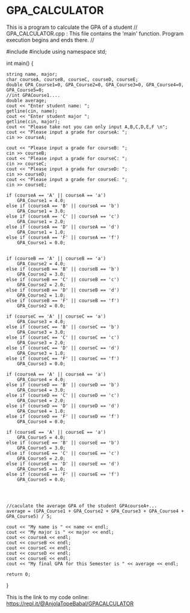 # GPA_CALCULATOR
This is a program to calculate the GPA of a student 
// GPA_CALCULATOR.cpp : This file contains the 'main' function. Program execution begins and ends there.
//

#include <iostream>
#include <string>
using namespace std;

int main()
{

	string name, major;
	char courseA, courseB, courseC, courseD, courseE;
	double GPA_Course1=0, GPA_Course2=0, GPA_Course3=0, GPA_Course4=0, GPA_Course5=0;
	//int GPACourse1.... 
	double average;
	cout << "Enter student name: ";
	getline(cin, name);
	cout << "Enter student major ";
	getline(cin, major);
	cout << "Please take not you can only input A,B,C,D,E,F \n";
	cout << "Please input a grade for courseA: ";
	cin >> courseA;
	
	cout << "Please input a grade for courseB: ";
	cin >> courseB;
	cout << "Please input a grade for courseC: ";
	cin >> courseC;
	cout << "Please input a grade for courseD: ";
	cin >> courseD;
	cout << "Please input a grade for courseE: ";
	cin >> courseE;

	if (courseA == 'A' || courseA == 'a') 
		GPA_Course1 = 4.0;
	else if (courseA == 'B' || courseA == 'b')
		GPA_Course1 = 3.0;
	else if (courseA == 'C' || courseA == 'c')
		GPA_Course1 = 2.0;
	else if (courseA == 'D' || courseA == 'd')
		GPA_Course1 = 1.0;
	else if (courseA == 'F' || courseA == 'f')
		GPA_Course1 = 0.0;

	
	if (courseB == 'A' || courseB == 'a')
		GPA_Course2 = 4.0;
	else if (courseB == 'B' || courseB == 'b')
		GPA_Course2 = 3.0;
	else if (courseB == 'C' || courseB == 'c')
		GPA_Course2 = 2.0;
	else if (courseB == 'D' || courseB == 'd')
		GPA_Course2 = 1.0;
	else if (courseB == 'F' || courseB == 'f')
		GPA_Course2 = 0.0;

	if (courseC == 'A' || courseC == 'a')
		GPA_Course3 = 4.0;
	else if (courseC == 'B' || courseC == 'b')
		GPA_Course3 = 3.0;
	else if (courseC == 'C' || courseC == 'c')
		GPA_Course3 = 2.0;
	else if (courseC == 'D' || courseC == 'd')
		GPA_Course3 = 1.0;
	else if (courseC == 'F' || courseC == 'f')
		GPA_Course3 = 0.0;

	if (courseA == 'A' || courseA == 'a')
		GPA_Course4 = 4.0;
	else if (courseD == 'B' || courseD == 'b')
		GPA_Course4 = 3.0;
	else if (courseD == 'C' || courseD == 'c')
		GPA_Course4 = 2.0;
	else if (courseD == 'D' || courseD == 'd')
		GPA_Course4 = 1.0;
	else if (courseD == 'F' || courseD == 'f')
		GPA_Course4 = 0.0;

	if (courseE == 'A' || courseE == 'a')
		GPA_Course5 = 4.0;
	else if (courseE == 'B' || courseE == 'b')
		GPA_Course5 = 3.0;
	else if (courseE == 'C' || courseE == 'c')
		GPA_Course5 = 2.0;
	else if (courseE == 'D' || courseE == 'd')
		GPA_Course5 = 1.0;
	else if (courseE == 'F' || courseE == 'f')
		GPA_Course5 = 0.0;




	//caculate the average GPA of the student GPAcourseA+... 
	average = (GPA_Course1 + GPA_Course2 + GPA_Course3 + GPA_Course4 + GPA_Course5) / 5;

	cout << "My name is " << name << endl;
	cout << "My major is " << major << endl;
	cout << courseA << endl;
	cout << courseB << endl;
	cout << courseC << endl;
	cout << courseD << endl;
	cout << courseE << endl;
	cout << "My final GPA for this Semester is " << average << endl;

	return 0;
}

 This is the link to my code online: https://repl.it/@AnjolaTopeBabal/GPACALCULATOR
